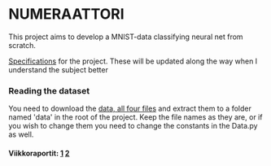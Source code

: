 # NUMERAATTORI

This project aims to develop a MNIST-data classifying neural net from scratch.

[Specifications](https://github.com/PPeltola/tiralabra/blob/main/documentation/Specifications.md) for the project. These will be updated along the way when I understand the subject better

### Reading the dataset

You need to download the [data, all four files](http://yann.lecun.com/exdb/mnist/) and extract them to a folder named 'data' in the root of the project. Keep the file names as they are, or if you wish to change them you need to change the constants in the Data.py as well. 

#### Viikkoraportit: [1](https://github.com/PPeltola/tiralabra/blob/main/viikkoraportit/viikkoraportti1.md) [2](https://github.com/PPeltola/tiralabra/blob/main/viikkoraportit/viikkoraportti2.md)

